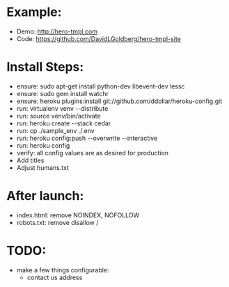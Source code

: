 Example:
=============
* Demo: http://hero-tmpl.com
* Code: https://github.com/DavidLGoldberg/hero-tmpl-site

Install Steps:
=============
* ensure:
    sudo apt-get install python-dev libevent-dev lessc
* ensure:
    sudo gem install watchr
* ensure:
    heroku plugins:install git://github.com/ddollar/heroku-config.git
* run:
    virtualenv venv --distribute
* run:
    source venv/bin/activate
* run:
    heroku create --stack cedar
* run:
    cp ./sample_env ./.env
* run:
    heroku config:push --overwrite --interactive
* run:
    heroku config
* verify:
    all config values are as desired for production
* Add titles
* Adjust humans.txt

After launch:
==============
* index.html: remove NOINDEX, NOFOLLOW
* robots.txt: remove disallow /

TODO:
==============
* make a few things configurable:
    - contact us address
